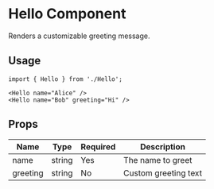 # Hello Component

Renders a customizable greeting message.

## Usage

```tsx
import { Hello } from './Hello';

<Hello name="Alice" />
<Hello name="Bob" greeting="Hi" />
```

## Props

| Name     | Type   | Required | Description           |
|----------|--------|----------|-----------------------|
| name     | string | Yes      | The name to greet     |
| greeting | string | No       | Custom greeting text  |
